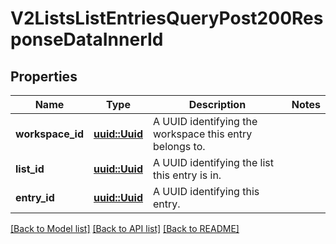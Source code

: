 # V2ListsListEntriesQueryPost200ResponseDataInnerId

## Properties

Name | Type | Description | Notes
------------ | ------------- | ------------- | -------------
**workspace_id** | [**uuid::Uuid**](uuid::Uuid.md) | A UUID identifying the workspace this entry belongs to. | 
**list_id** | [**uuid::Uuid**](uuid::Uuid.md) | A UUID identifying the list this entry is in. | 
**entry_id** | [**uuid::Uuid**](uuid::Uuid.md) | A UUID identifying this entry. | 

[[Back to Model list]](../README.md#documentation-for-models) [[Back to API list]](../README.md#documentation-for-api-endpoints) [[Back to README]](../README.md)


